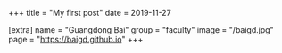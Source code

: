 +++
title = "My first post"
date = 2019-11-27

[extra]
name = "Guangdong Bai"
group = "faculty"
image = "/baigd.jpg"
page = "https://baigd.github.io"
+++
